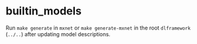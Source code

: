 # builtin_models

Run `make generate` in `mxnet` or `make generate-mxnet` in the root `dlframework` (`../..`) after updating model descriptions.
